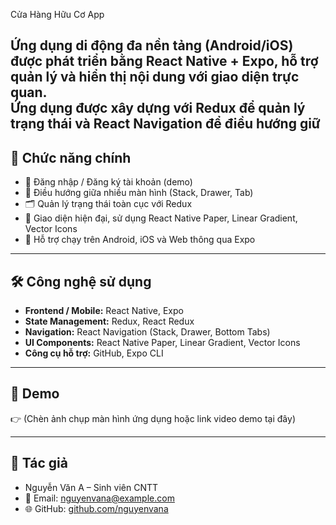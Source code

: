  Cửa Hàng Hữu Cơ App

Ứng dụng di động đa nền tảng (Android/iOS) được phát triển bằng **React Native + Expo**, hỗ trợ quản lý và hiển thị nội dung với giao diện trực quan.  
Ứng dụng được xây dựng với **Redux** để quản lý trạng thái và **React Navigation** để điều hướng giữ
---

## 🚀 Chức năng chính
- 🔑 Đăng nhập / Đăng ký tài khoản (demo)  
- 📂 Điều hướng giữa nhiều màn hình (Stack, Drawer, Tab)  
- 🗂️ Quản lý trạng thái toàn cục với Redux  
- 🎨 Giao diện hiện đại, sử dụng React Native Paper, Linear Gradient, Vector Icons  
- 📱 Hỗ trợ chạy trên Android, iOS và Web thông qua Expo  

---

## 🛠️ Công nghệ sử dụng
- **Frontend / Mobile:** React Native, Expo  
- **State Management:** Redux, React Redux  
- **Navigation:** React Navigation (Stack, Drawer, Bottom Tabs)  
- **UI Components:** React Native Paper, Linear Gradient, Vector Icons  
- **Công cụ hỗ trợ:** GitHub, Expo CLI  

---

## 📸 Demo
👉 (Chèn ảnh chụp màn hình ứng dụng hoặc link video demo tại đây)

---

## 👤 Tác giả
- Nguyễn Văn A – Sinh viên CNTT  
- 📧 Email: nguyenvana@example.com  
- 🌐 GitHub: [github.com/nguyenvana](https://github.com/nguyenvana)
